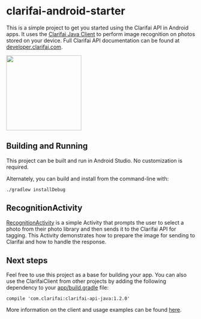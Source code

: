 # clarifai-android-starter
This is a simple project to get you started using the Clarifai API in Android apps. It uses the [Clarifai Java Client](https://github.com/Clarifai/clarifai-java) to perform image recognition on photos stored on your device. Full Clarifai API documentation can be found at [developer.clarifai.com](http://developer.clarifai.com/).

<img src="https://i.imgur.com/56EUw5D.jpg" width="200">

## Building and Running
This project can be built and run in Android Studio. No customization is required.

Alternately, you can build and install from the command-line with:

```./gradlew installDebug```


## RecognitionActivity
[RecognitionActivity](https://github.com/Clarifai/clarifai-android-starter/blob/master/app/src/main/java/com/clarifai/androidstarter/RecognitionActivity.java) is a simple  Activity that prompts the user to select a photo from their photo library and then sends it to the Clarifai API for tagging. This Activity demonstrates how to prepare the image for sending to Clarifai and how to handle the response.

## Next steps
Feel free to use this project as a base for building your app. You can also use the ClarifaiClient from other projects by adding the following dependency to your [app/build.gradle](https://github.com/Clarifai/clarifai-android-starter/blob/master/app/build.gradle) file:

```compile 'com.clarifai:clarifai-api-java:1.2.0'```

More information on the client and usage examples can be found [here](https://github.com/Clarifai/clarifai-java).

